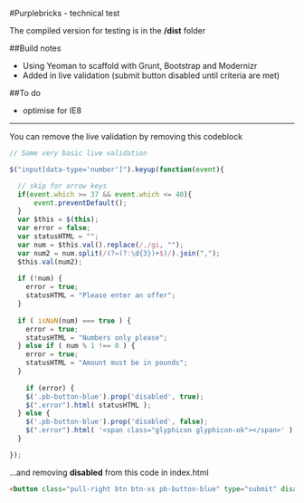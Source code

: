 #Purplebricks - technical test

The compiled version for testing is in the **/dist** folder

##Build notes

* Using Yeoman to scaffold with Grunt, Bootstrap and Modernizr
* Added in live validation (submit button disabled until criteria are met)

##To do

* optimise for IE8

---

You can remove the live validation by removing this codeblock

```JavaScript
// Some very basic live validation

$("input[data-type='number']").keyup(function(event){

  // skip for arrow keys
  if(event.which >= 37 && event.which <= 40){
      event.preventDefault();
  }
  var $this = $(this);
  var error = false;
  var statusHTML = "";
  var num = $this.val().replace(/,/gi, "");
  var num2 = num.split(/(?=(?:\d{3})+$)/).join(",");
  $this.val(num2);
  
  if (!num) {
    error = true;
    statusHTML = "Please enter an offer";
  }
  
  if ( isNaN(num) === true ) {
    error = true;
    statusHTML = "Numbers only please";
  } else if ( num % 1 !== 0 ) {
    error = true;
    statusHTML = "Amount must be in pounds";
  }
  
    if (error) {
    $('.pb-button-blue').prop('disabled', true);
    $(".error").html( statusHTML );
  } else {
    $('.pb-button-blue').prop('disabled', false);
    $(".error").html( '<span class="glyphicon glyphicon-ok"></span>' );
  }

});
```

...and removing **disabled** from this code in index.html

```HTML
<button class="pull-right btn btn-xs pb-button-blue" type="submit" disabled>SUBMIT OFFER</button>
```